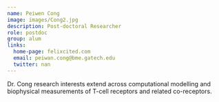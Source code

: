 ```yaml
---
name: Peiwen Cong
image: images/Cong2.jpg
description: Post-doctoral Researcher
role: postdoc
group: alum
links:
  home-page: felixcited.com
  email: peiwan.cong@bme.gatech.edu
  twitter: nan
---
```


Dr. Cong research interests extend across computational modelling and biophysical measurements of T-cell receptors and related co-receptors.
